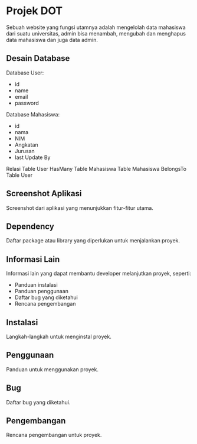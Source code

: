 # Projek DOT

Sebuah website yang fungsi utamnya adalah mengelolah data mahasiswa dari suatu universitas, admin bisa menambah, mengubah dan menghapus data mahasiswa dan juga data admin.

## Desain Database

Database User:
- id
- name
- email
- password

Database Mahasiswa:
- id
- nama
- NIM
- Angkatan
- Jurusan
- last Update By

Relasi 
Table User HasMany Table Mahasiswa
Table Mahasiswa BelongsTo Table User

## Screenshot Aplikasi

Screenshot dari aplikasi yang menunjukkan fitur-fitur utama.

## Dependency

Daftar package atau library yang diperlukan untuk menjalankan proyek.

## Informasi Lain

Informasi lain yang dapat membantu developer melanjutkan proyek, seperti:

* Panduan instalasi
* Panduan penggunaan
* Daftar bug yang diketahui
* Rencana pengembangan

## Instalasi

Langkah-langkah untuk menginstal proyek.

## Penggunaan

Panduan untuk menggunakan proyek.

## Bug

Daftar bug yang diketahui.

## Pengembangan

Rencana pengembangan untuk proyek.

